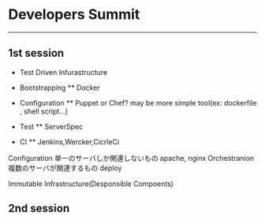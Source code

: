 # Developers Summit 

-----

## 1st session

* Test Driven Infurastructure

* Bootstrapping
** Docker
* Configuration
** Puppet or Chef? may be more simple tool(ex: dockerfile , shell script...)
* Test
** ServerSpec
* CI
** Jenkins,Wercker,CicrleCi

Configuration 単一のサーバしか関連しないもの
 apache, nginx
Orchestranion 複数のサーバが関連するもの
 deploy
 

Immutable Infrastructure(Desponsible Compoents)


## 2nd session
